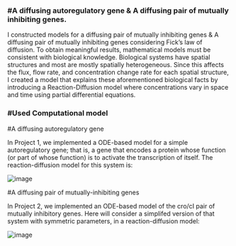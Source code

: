 ### #A diffusing autoregulatory gene & A diffusing pair of mutually inhibiting genes.

I constructed models for a diffusing pair of mutually inhibiting genes & A diffusing pair of mutually inhibiting genes considering Fick’s law of diffusion. To obtain meaningful results, mathematical models must be consistent with biological knowledge. Biological systems have spatial structures and most are mostly spatially heterogeneous. Since this affects the flux, flow rate, and concentration change rate for each spatial structure, I created a model that explains these aforementioned biological facts by introducing a Reaction-Diffusion model where concentrations vary in space and time using partial differential equations. 


### #Used Computational model
#A diffusing autoregulatory gene

In Project 1, we implemented a ODE-based model for a simple autoregulatory gene; that is, a gene that encodes a protein whose function (or part of whose function) is to activate the transcription of itself. The reaction-diffusion model for this system is:

![image](https://github.com/user-attachments/assets/16f0ab63-6ec5-4a14-a0f7-43d01e52a242)

#A diffusing pair of mutually-inhibiting genes

In Project 2, we implemented an ODE-based model of the cro/cI pair of mutually inhibitory genes. Here will consider a simplifed version of that system with symmetric parameters, in a reaction-diffusion model:

![image](https://github.com/user-attachments/assets/5612ea15-6589-44cd-816d-b5082142ba97)
